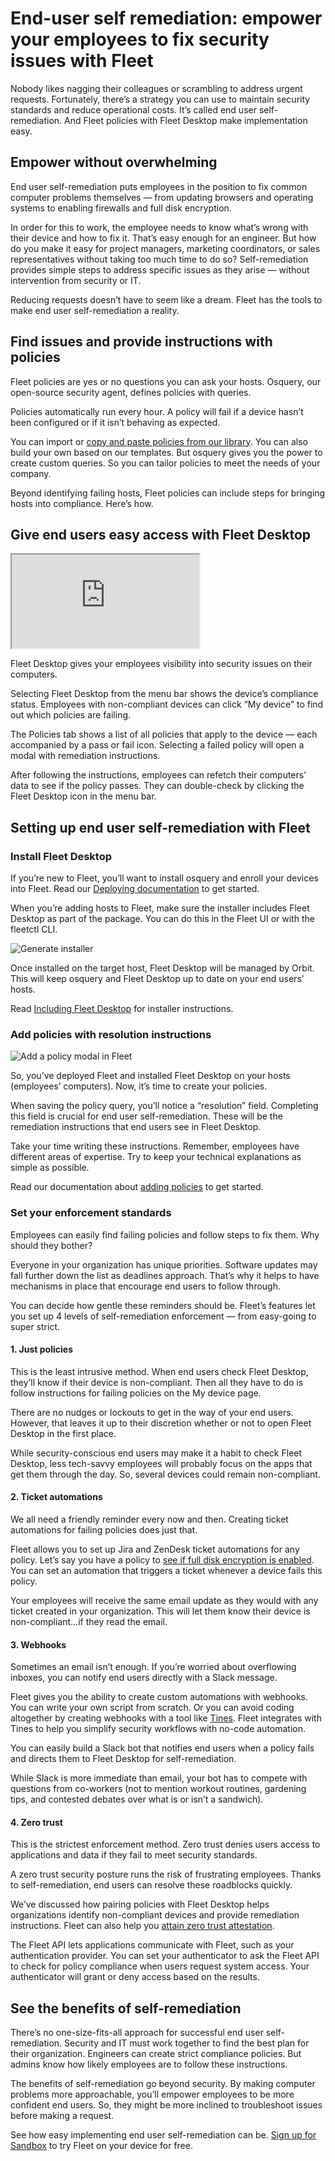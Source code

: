 # End-user self remediation: empower your employees to fix security issues with Fleet

Nobody likes nagging their colleagues or scrambling to address urgent requests. Fortunately, there’s a strategy you can use to maintain security standards and reduce operational costs. It’s called end user self-remediation. And Fleet policies with Fleet Desktop make implementation easy.

## Empower without overwhelming

End user self-remediation puts employees in the position to fix common computer problems themselves — from updating browsers and operating systems to enabling firewalls and full disk encryption.

In order for this to work, the employee needs to know what’s wrong with their device and how to fix it. That’s easy enough for an engineer. But how do you make it easy for project managers, marketing coordinators, or sales representatives without taking too much time to do so? Self-remediation provides simple steps to address specific issues as they arise — without intervention from security or IT.

Reducing requests doesn’t have to seem like a dream. Fleet has the tools to make end user self-remediation a reality.

## Find issues and provide instructions with policies

Fleet policies are yes or no questions you can ask your hosts. Osquery, our open-source security agent, defines policies with queries. 

Policies automatically run every hour. A policy will fail if a device hasn’t been configured or if it isn’t behaving as expected.

You can import or [copy and paste policies from our library](https://fleetdm.com/queries). You can also build your own based on our templates. But osquery gives you the power to create custom queries. So you can tailor policies to meet the needs of your company.

Beyond identifying failing hosts, Fleet policies can include steps for bringing hosts into compliance. Here’s how.

## Give end users easy access with Fleet Desktop

<div purpose="embedded-content">
	<iframe src="https://www.youtube.com/embed/cI2vDG3PbVo" allowfullscreen></iframe>
</div>

Fleet Desktop gives your employees visibility into security issues on their computers.

Selecting Fleet Desktop from the menu bar shows the device’s compliance status. Employees with non-compliant devices can click “My device” to find out which policies are failing.

The Policies tab shows a list of all policies that apply to the device — each accompanied by a pass or fail icon. Selecting a failed policy will open a modal with remediation instructions.

After following the instructions, employees can refetch their computers’ data to see if the policy passes. They can double-check by clicking the Fleet Desktop icon in the menu bar.

## Setting up end user self-remediation with Fleet

### Install Fleet Desktop

If you’re new to Fleet, you’ll want to install osquery and enroll your devices into Fleet. Read our [Deploying documentation](https://fleetdm.com/docs/deploying/introduction) to get started.

When you’re adding hosts to Fleet, make sure the installer includes Fleet Desktop as part of the package. You can do this in the Fleet UI or with the fleetctl CLI.

![Generate installer](../website/assets/images/articles/install-osquery-and-enroll-macos-devices-into-fleet-1-454x225@2x.png)

Once installed on the target host, Fleet Desktop will be managed by Orbit. This will keep osquery and Fleet Desktop up to date on your end users’ hosts.

Read [Including Fleet Desktop](https://fleetdm.com/docs/using-fleet/adding-hosts#including-fleet-desktop) for installer instructions.

### Add policies with resolution instructions

![Add a policy modal in Fleet](../website/assets/images/articles/what-are-fleet-policies-1-1080x720@2x.png)

So, you’ve deployed Fleet and installed Fleet Desktop on your hosts (employees’ computers). Now, it’s time to create your policies.

When saving the policy query, you’ll notice a “resolution” field. Completing this field is crucial for end user self-remediation. These will be the remediation instructions that end users see in Fleet Desktop.

Take your time writing these instructions. Remember, employees have different areas of expertise. Try to keep your technical explanations as simple as possible.

Read our documentation about [adding policies](https://fleetdm.com/docs/using-fleet/rest-api#add-policy) to get started.

### Set your enforcement standards

Employees can easily find failing policies and follow steps to fix them. Why should they bother?

Everyone in your organization has unique priorities. Software updates may fall further down the list as deadlines approach. That’s why it helps to have mechanisms in place that encourage end users to follow through.

You can decide how gentle these reminders should be. Fleet’s features let you set up 4 levels of self-remediation enforcement — from easy-going to super strict.

#### 1. Just policies

This is the least intrusive method. When end users check Fleet Desktop, they’ll know if their device is non-compliant. Then all they have to do is follow instructions for failing policies on the My device page.

There are no nudges or lockouts to get in the way of your end users. However, that leaves it up to their discretion whether or not to open Fleet Desktop in the first place.

While security-conscious end users may make it a habit to check Fleet Desktop, less tech-savvy employees will probably focus on the apps that get them through the day. So, several devices could remain non-compliant.

#### 2. Ticket automations

We all need a friendly reminder every now and then. Creating ticket automations for failing policies does just that.

Fleet allows you to set up Jira and ZenDesk ticket automations for any policy. Let’s say you have a policy to [see if full disk encryption is enabled](https://fleetdm.com/queries/full-disk-encryption-enabled-mac-os). You can set an automation that triggers a ticket whenever a device fails this policy.

Your employees will receive the same email update as they would with any ticket created in your organization. This will let them know their device is non-compliant…if they read the email.

#### 3. Webhooks

Sometimes an email isn’t enough. If you’re worried about overflowing inboxes, you can notify end users directly with a Slack message.

Fleet gives you the ability to create custom automations with webhooks. You can write your own script from scratch. Or you can avoid coding altogether by creating webhooks with a tool like [Tines](https://www.tines.com/). Fleet integrates with Tines to help you simplify security workflows with no-code automation.

You can easily build a Slack bot that notifies end users when a policy fails and directs them to Fleet Desktop for self-remediation.

While Slack is more immediate than email, your bot has to compete with questions from co-workers (not to mention workout routines, gardening tips, and contested debates over what is or isn’t a sandwich).  

#### 4. Zero trust

This is the strictest enforcement method. Zero trust denies users access to applications and data if they fail to meet security standards.

A zero trust security posture runs the risk of frustrating employees. Thanks to self-remediation, end users can resolve these roadblocks quickly.

We’ve discussed how pairing policies with Fleet Desktop helps organizations identify non-compliant devices and provide remediation instructions. Fleet can also help you [attain zero trust attestation](https://fleetdm.com/guides/zero-trust-attestation-with-fleet).

The Fleet API lets applications communicate with Fleet, such as your authentication provider. You can set your authenticator to ask the Fleet API to check for policy compliance when users request system access. Your authenticator will grant or deny access based on the results.

## See the benefits of self-remediation

There’s no one-size-fits-all approach for successful end user self-remediation. Security and IT must work together to find the best plan for their organization. Engineers can create strict compliance policies. But admins know how likely employees are to follow these instructions.

The benefits of self-remediation go beyond security. By making computer problems more approachable, you’ll empower employees to be more confident end users. So, they might be more inclined to troubleshoot issues before making a request.

See how easy implementing end user self-remediation can be. [Sign up for Sandbox](https://fleetdm.com/try-fleet/register) to try Fleet on your device for free.

<meta name="category" value="security">
<meta name="authorFullName" value="Chris McGillicuddy">
<meta name="authorGitHubUsername" value="chris-mcgillicuddy">
<meta name="publishedOn" value="2022-12-15">
<meta name="articleTitle" value="End-user self remediation: empower your employees to fix security issues with Fleet">
